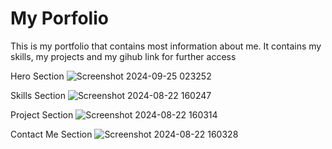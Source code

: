 # My Porfolio
This is my portfolio that contains most information about me. 
It contains my skills, my projects and my gihub link for further access

Hero Section
![Screenshot 2024-09-25 023252](https://github.com/user-attachments/assets/90b542e6-075a-44f7-9146-fa06ef18d7a1)

Skills Section
![Screenshot 2024-08-22 160247](https://github.com/user-attachments/assets/d47895b0-400c-4778-a81b-617f3877ca96)

Project Section
![Screenshot 2024-08-22 160314](https://github.com/user-attachments/assets/9a4ea1a6-5511-44cf-800c-8a9db375bd0b)

Contact Me Section
![Screenshot 2024-08-22 160328](https://github.com/user-attachments/assets/18889d70-f2c8-495e-ad3c-dcc128839683)




